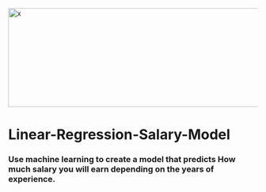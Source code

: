 <img src="https://www.duperrin.com/wp-content/uploads/2017/05/EMployee-experience-success.jpg" alt="x" width=1000 height=200 >

# Linear-Regression-Salary-Model
### Use machine learning to create a model that predicts How much salary you will earn depending on the years of experience.
